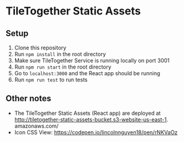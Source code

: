 # TileTogether Static Assets

## Setup
1. Clone this repository
2. Run `npm install` in the root directory
3. Make sure TileTogether Service is running locally on port 3001
4. Run `npm run start` in the root directory
5. Go to `localhost:3000` and the React app should be running
6. Run `npm run test` to run tests

## Other notes
* The TileTogether Static Assets (React app) are deployed at http://tiletogether-static-assets-bucket.s3-website-us-east-1.
amazonaws.com/
* Icon CSS View: https://codepen.io/lincolnnguyen18/pen/rNKVaOz
